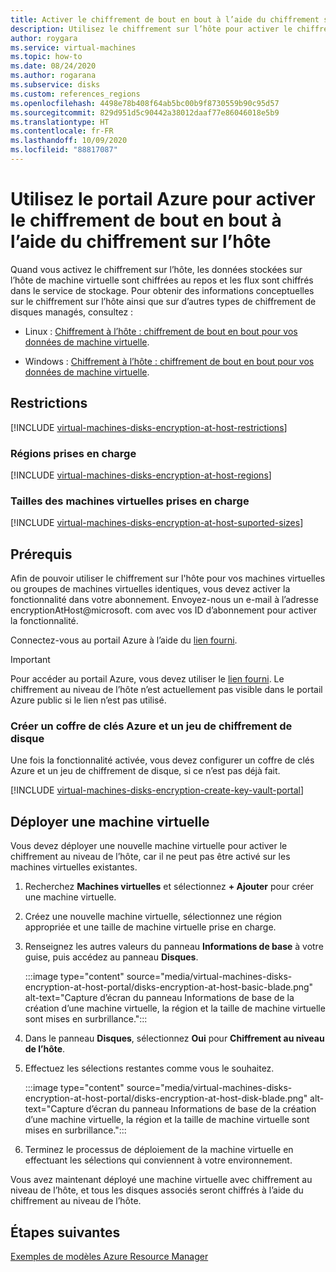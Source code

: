 ```yaml
---
title: Activer le chiffrement de bout en bout à l’aide du chiffrement sur l’hôte – Portail Azure – Disques managés
description: Utilisez le chiffrement sur l’hôte pour activer le chiffrement de bout en bout sur vos disques managés Azure – Portail Azure.
author: roygara
ms.service: virtual-machines
ms.topic: how-to
ms.date: 08/24/2020
ms.author: rogarana
ms.subservice: disks
ms.custom: references_regions
ms.openlocfilehash: 4498e78b408f64ab5bc00b9f8730559b90c95d57
ms.sourcegitcommit: 829d951d5c90442a38012daaf77e86046018e5b9
ms.translationtype: HT
ms.contentlocale: fr-FR
ms.lasthandoff: 10/09/2020
ms.locfileid: "88817087"
---
```

# <a name="use-the-azure-portal-to-enable-end-to-end-encryption-using-encryption-at-host"></a>Utilisez le portail Azure pour activer le chiffrement de bout en bout à l’aide du chiffrement sur l’hôte

Quand vous activez le chiffrement sur l’hôte, les données stockées sur l’hôte de machine virtuelle sont chiffrées au repos et les flux sont chiffrés dans le service de stockage. Pour obtenir des informations conceptuelles sur le chiffrement sur l’hôte ainsi que sur d’autres types de chiffrement de disques managés, consultez :

* Linux : [Chiffrement à l’hôte : chiffrement de bout en bout pour vos données de machine virtuelle](./linux/disk-encryption.md#encryption-at-host---end-to-end-encryption-for-your-vm-data).

* Windows : [Chiffrement à l’hôte : chiffrement de bout en bout pour vos données de machine virtuelle](./windows/disk-encryption.md#encryption-at-host---end-to-end-encryption-for-your-vm-data).

## <a name="restrictions"></a>Restrictions

[!INCLUDE [virtual-machines-disks-encryption-at-host-restrictions](../../includes/virtual-machines-disks-encryption-at-host-restrictions.md)]

### <a name="supported-regions"></a>Régions prises en charge

[!INCLUDE [virtual-machines-disks-encryption-at-host-regions](../../includes/virtual-machines-disks-encryption-at-host-regions.md)]

### <a name="supported-vm-sizes"></a>Tailles des machines virtuelles prises en charge

[!INCLUDE [virtual-machines-disks-encryption-at-host-suported-sizes](../../includes/virtual-machines-disks-encryption-at-host-suported-sizes.md)]

## <a name="prerequisites"></a>Prérequis

Afin de pouvoir utiliser le chiffrement sur l'hôte pour vos machines virtuelles ou groupes de machines virtuelles identiques, vous devez activer la fonctionnalité dans votre abonnement. Envoyez-nous un e-mail à l’adresse encryptionAtHost@microsoft. com avec vos ID d’abonnement pour activer la fonctionnalité.

Connectez-vous au portail Azure à l’aide du [lien fourni](https://aka.ms/diskencryptionupdates).

> [!IMPORTANT]
> Pour accéder au portail Azure, vous devez utiliser le [lien fourni](https://aka.ms/diskencryptionupdates). Le chiffrement au niveau de l’hôte n’est actuellement pas visible dans le portail Azure public si le lien n’est pas utilisé.

### <a name="create-an-azure-key-vault-and-disk-encryption-set"></a>Créer un coffre de clés Azure et un jeu de chiffrement de disque

Une fois la fonctionnalité activée, vous devez configurer un coffre de clés Azure et un jeu de chiffrement de disque, si ce n’est pas déjà fait.

[!INCLUDE [virtual-machines-disks-encryption-create-key-vault-portal](../../includes/virtual-machines-disks-encryption-create-key-vault-portal.md)]

## <a name="deploy-a-vm"></a>Déployer une machine virtuelle

Vous devez déployer une nouvelle machine virtuelle pour activer le chiffrement au niveau de l’hôte, car il ne peut pas être activé sur les machines virtuelles existantes.

1. Recherchez **Machines virtuelles** et sélectionnez **+ Ajouter** pour créer une machine virtuelle.
1. Créez une nouvelle machine virtuelle, sélectionnez une région appropriée et une taille de machine virtuelle prise en charge.
1. Renseignez les autres valeurs du panneau **Informations de base** à votre guise, puis accédez au panneau **Disques**.

    :::image type="content" source="media/virtual-machines-disks-encryption-at-host-portal/disks-encryption-at-host-basic-blade.png" alt-text="Capture d’écran du panneau Informations de base de la création d’une machine virtuelle, la région et la taille de machine virtuelle sont mises en surbrillance.":::

1. Dans le panneau **Disques**, sélectionnez **Oui** pour **Chiffrement au niveau de l’hôte**.
1. Effectuez les sélections restantes comme vous le souhaitez.

    :::image type="content" source="media/virtual-machines-disks-encryption-at-host-portal/disks-encryption-at-host-disk-blade.png" alt-text="Capture d’écran du panneau Informations de base de la création d’une machine virtuelle, la région et la taille de machine virtuelle sont mises en surbrillance.":::

1. Terminez le processus de déploiement de la machine virtuelle en effectuant les sélections qui conviennent à votre environnement.

Vous avez maintenant déployé une machine virtuelle avec chiffrement au niveau de l’hôte, et tous les disques associés seront chiffrés à l’aide du chiffrement au niveau de l’hôte.

## <a name="next-steps"></a>Étapes suivantes

[Exemples de modèles Azure Resource Manager](https://github.com/Azure-Samples/managed-disks-powershell-getting-started/tree/master/EncryptionAtHost)